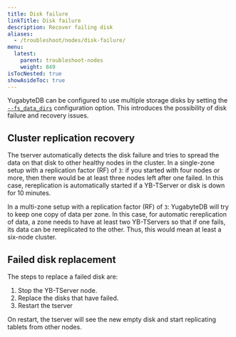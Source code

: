 ```yaml
---
title: Disk failure
linkTitle: Disk failure
description: Recover failing disk
aliases:
  - /troubleshoot/nodes/disk-failure/
menu:
  latest:
    parent: troubleshoot-nodes
    weight: 849
isTocNested: true
showAsideToc: true
---
```


YugabyteDB can be configured to use multiple storage disks by setting the [`--fs_data_dirs`](../../reference/configuration/yb-tserver.md) configuration option.
This introduces the possibility of disk failure and recovery issues.

## Cluster replication recovery
The tserver automatically detects the disk failure and tries to spread the data on that disk to other healthy nodes in the cluster.
In a single-zone setup with a replication factor (RF) of `3`: if you started with four nodes or more, 
then there would be at least three nodes left after one failed. 
In this case, rereplication is automatically started if a YB-TServer or disk is down for 10 minutes.

In a multi-zone setup with a replication factor (RF) of `3`: YugabyteDB will try to keep one copy of data per zone. 
In this case, for automatic rereplication of data, a zone needs to have at least two YB-TServers so that if one fails, 
its data can be rereplicated to the other. Thus, this would mean at least a six-node cluster.

## Failed disk replacement
The steps to replace a failed disk are:

1. Stop the YB-TServer node.
2. Replace the disks that have failed.
3. Restart the tserver

On restart, the tserver will see the new empty disk and start replicating tablets from other nodes.
